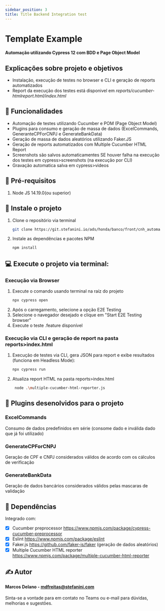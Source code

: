 ```yaml
---
sidebar_position: 3
title: Title Backend Integration test
---
```


# Template Example

#### Automação utilizando Cypress 12 com BDD e Page Object Model

## Explicações sobre projeto e objetivos 
- Instalação, execução de testes no browser e CLI e geração de reports automatizados
- Report da execução dos testes está disponivel em *reports/cucumber-htmlreport.html/index.html*

## 🔧 Funcionalidades
- Automação de testes utilizando Cucumber e POM (Page Object Model)
- Plugins para consumo e geração de massa de dados (ExcelCommands, GeneranteCPForCNPJ e GenerateBankData)
- Geração de massa de dados aleatórios utilizando Faker.JS
- Geração de reports automatizados com Multiple Cucumber HTML Report
- Screenshots são salvos automaticamentes SE houver falha na execução dos testes em cypress>screenshots (na execução por CLI)
- Gravação automatica salva em cypress>videos

## 🔴 Pré-requisitos

1. Node JS 14.19.0(ou superior)

## 🚀 Instale o projeto

1. Clone o repositório via terminal
   ```sh
   git clone https://git.stefanini.io/ads/honda/banco/front/cnh_automacao_web.git
3. Instale as dependências e pacotes NPM
   ```sh
   npm install
   ```

## 💻 Execute o projeto via terminal:

### Execução via Browser
1. Execute o comando usando terminal na raíz do projeto
   ```sh 
   npx cypress open
   ```
 2. Após o carregamento, selecione a opção E2E Testing
 3. Selecione o navegador desejado e clique em "Start E2E Testing browser"
 4. Execute o teste .feature disponível
 
### Execução via CLI e geração de report na pasta reports>index.html
1. Execução de testes via CLI, gera JSON para report e exibe resultados (funciona em Headless Mode): 
    ```sh 
   npx cypress run  
   ```
   
2. Atualiza report HTML na pasta reports>index.html
   ```sh 
    node .\multiple-cucumber-html-reporter.js
    ```

## 📖 Plugins desenolvidos para o projeto
### ExcelCommands
Consumo de dados predefinidos em série (consome dado e inválida dado que já foi utilizado)
### GenerateCPForCNPJ
Geração de CPF e CNPJ considerados válidos de acordo com os cálculos de verificação
### GenerateBankData
Geração de dados bancários considerados válidos pelas mascaras de validação


## 📖 Dependências

Integrado com:
- [x] Cucumber preprocessor https://www.npmjs.com/package/cypress-cucumber-preprocessor
- [x] Eslint https://www.npmjs.com/package/eslint
- [x] Faker.js https://github.com/faker-js/faker (geração de dados aleatórios)
- [x] Multiple Cucumber HTML reporter https://www.npmjs.com/package/multiple-cucumber-html-reporter
    
 ## ✍️ Autor
 #### Marcos Delano - mdfreitas@stefanini.com 
 Sinta-se a vontade para em contato no Teams ou e-mail para dúvidas, melhorias e sugestões. 


